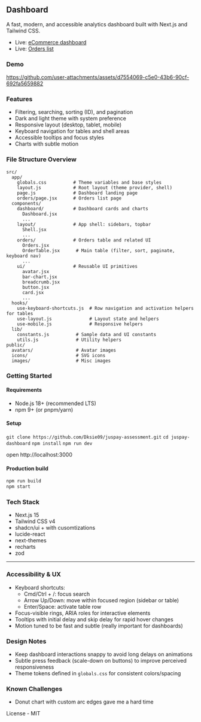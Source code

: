 ## Dashboard

A fast, modern, and accessible analytics dashboard built with Next.js and Tailwind CSS.

- Live: [eCommerce dashboard](https://juspay-khaki.vercel.app/)
- Live: [Orders list](https://juspay-khaki.vercel.app/orders)

### Demo


https://github.com/user-attachments/assets/d7554069-c5e0-43b6-90cf-692fa5659882


### Features

- Filtering, searching, sorting (ID), and pagination
- Dark and light theme with system preference
- Responsive layout (desktop, tablet, mobile)
- Keyboard navigation for tables and shell areas
- Accessible tooltips and focus styles
- Charts with subtle motion

### File Structure Overview

```
src/
  app/
    globals.css          # Theme variables and base styles
    layout.js            # Root layout (theme provider, shell)
    page.js              # Dashboard landing page
    orders/page.jsx      # Orders list page
  components/
    dashboard/           # Dashboard cards and charts
      Dashboard.jsx
      ...
    layout/              # App shell: sidebars, topbar
      Shell.jsx
      ...
    orders/              # Orders table and related UI
      Orders.jsx
      OrderTable.jsx      # Main table (filter, sort, paginate, keyboard nav)
      ...
    ui/                  # Reusable UI primitives
      avatar.jsx
      bar-chart.jsx
      breadcrumb.jsx
      button.jsx
      card.jsx
      ...
  hooks/
    use-keyboard-shortcuts.js  # Row navigation and activation helpers for tables
    use-layout.js              # Layout state and helpers
    use-mobile.js              # Responsive helpers
  lib/
    constants.js          # Sample data and UI constants
    utils.js              # Utility helpers
public/
  avatars/                # Avatar images
  icons/                  # SVG icons
  images/                 # Misc images
```

### Getting Started

#### Requirements

- Node.js 18+ (recommended LTS)
- npm 9+ (or pnpm/yarn)

#### Setup


`git clone https://github.com/Dksie09/juspay-assessment.git`
`cd juspay-dashboard`
`npm install`
`npm run dev`

open http://localhost:3000

#### Production build

```bash
npm run build
npm start
```

### Tech Stack

- Next.js 15
- Tailwind CSS v4
- shadcn/ui + with cusomtizations
- lucide-react
- next-themes
- recharts
- zod

---

### Accessibility & UX

- Keyboard shortcuts:
  - Cmd/Ctrl + /: focus search
  - Arrow Up/Down: move within focused region (sidebar or table)
  - Enter/Space: activate table row
- Focus-visible rings, ARIA roles for interactive elements
- Tooltips with initial delay and skip delay for rapid hover changes
- Motion tuned to be fast and subtle (really important for dashboards)

### Design Notes

- Keep dashboard interactions snappy to avoid long delays on animations
- Subtle press feedback (scale-down on buttons) to improve perceived responsiveness
- Theme tokens defined in `globals.css` for consistent colors/spacing

### Known Challenges

- Donut chart with custom arc edges gave me a hard time


License - MIT
